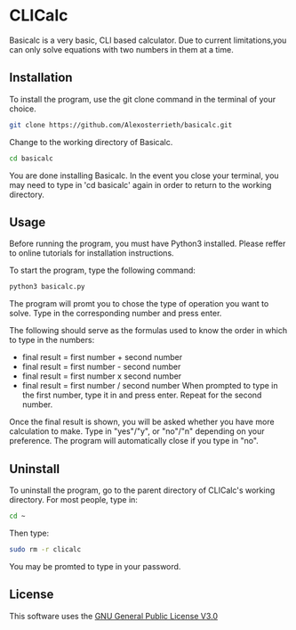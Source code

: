 # CLICalc

Basicalc is a very basic, CLI based calculator. Due to current limitations,you can only solve equations with two numbers in them at a time.

## Installation

To install the program, use the git clone command in the terminal of your choice.

```bash
git clone https://github.com/Alexosterrieth/basicalc.git
```

Change to the working directory of Basicalc.

```bash
cd basicalc
```

You are done installing Basicalc. In the event you close your terminal, you may need to type in 'cd basicalc' again in order to return to the working directory.

## Usage

Before running the program, you must have Python3 installed. Please reffer to online tutorials for installation instructions.

To start the program, type the following command:

```bash
python3 basicalc.py
```

The program will promt you to chose the type of operation you want to solve. Type in the corresponding number and press enter.

The following should serve as the formulas used to know the order in which to type in the numbers:
- final result = first number + second number
- final result = first number - second number
- final result = first number x second number
- final result = first number / second number
When prompted to type in the first number, type it in and press enter. Repeat for the second number.

Once the final result is shown, you will be asked whether you have more calculation to make.
Type in "yes"/"y", or "no"/"n" depending on your preference.
The program will automatically close if you type in "no".

## Uninstall

To uninstall the program, go to the parent directory of CLICalc's working directory. For most people, type in:

```bash
cd ~
```

Then type:

```bash
sudo rm -r clicalc
```

You may be promted to type in your password.

## License

This software uses the [GNU General Public License V3.0](https://www.gnu.org/licenses/gpl-3.0.html)